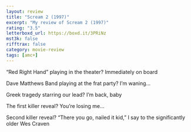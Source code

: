 ```yaml
---
layout: review
title: "Scream 2 (1997)"
excerpt: "My review of Scream 2 (1997)"
rating: "3.5"
letterboxd_url: https://boxd.it/3PRiNz
mst3k: false
rifftrax: false
category: movie-review
tags: [amc+]
---
```


“Red Right Hand” playing in the theater? Immediately on board

Dave Matthews Band playing at the frat party? I’m waning…

Greek tragedy starring our lead? I’m back, baby

The first killer reveal? You’re losing me…

Second killer reveal? “There you go, nailed it kid,” I say to the significantly older Wes Craven
